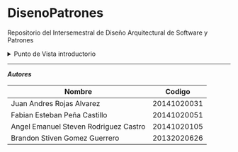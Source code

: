 # DisenoPatrones
Repositorio del Intersemestral de Diseño Arquitectural de Software y Patrones

<details>
<summary>Punto de Vista introductorio</summary>
  <i>Punto De Vista Introductorio</i>
</pre>
</details>

---

***Autores***

| Nombre | Codigo |
| --- | --- |
| Juan Andres Rojas Alvarez | 20141020031 |
| Fabian Esteban Peña Castillo | 20141020051 |
| Angel Emanuel Steven Rodriguez Castro | 20141020105 |
| Brandon Stiven Gomez Guerrero | 20132020626 |
